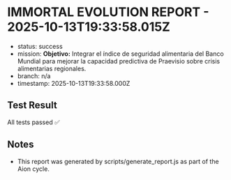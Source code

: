 # IMMORTAL EVOLUTION REPORT - 2025-10-13T19:33:58.015Z

- status: success
- mission: **Objetivo:** Integrar el índice de seguridad alimentaria del Banco Mundial para mejorar la capacidad predictiva de Praevisio sobre crisis alimentarias regionales.
- branch: n/a
- timestamp: 2025-10-13T19:33:58.000Z

## Test Result

All tests passed ✅

## Notes

- This report was generated by scripts/generate_report.js as part of the Aion cycle.
